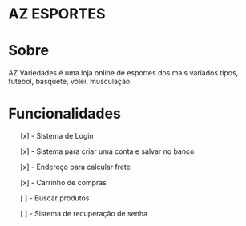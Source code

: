 # AZ ESPORTES
# Sobre
<p>AZ Variedades é uma loja online de esportes dos mais variados tipos, futebol, basquete, vôlei,
musculação.</p>

# Funcionalidades


<ul>[x] - Sistema de Login</ul>
<ul>[x] - Sistema para criar uma conta e salvar no banco</ul>
<ul>[x] - Endereço para calcular frete</ul>
<ul>[x] - Carrinho de compras</ul>
<ul>[ ] - Buscar produtos</ul>
<ul>[ ] - Sistema de recuperação de senha</ul>
